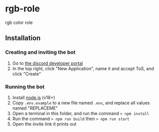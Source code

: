 # rgb-role

rgb color role

## Installation

### Creating and inviting the bot

1. Go to [the discord developer portal](https://discord.com/developers/applications)
2. In the top right, click "New Application", name it and accept ToS, and click "Create"

### Running the bot

1. Install [node.js](https://nodejs.org/en/download) (v18+)
2. Copy `.env.example` to a new file named `.env`, and replace all values named "REPLACEME"
3. Open a terminal in this folder, and run the command `> npm install`
4. Run the command `> npm run build` then `> npm run start`
5. Open the invite link it prints out
